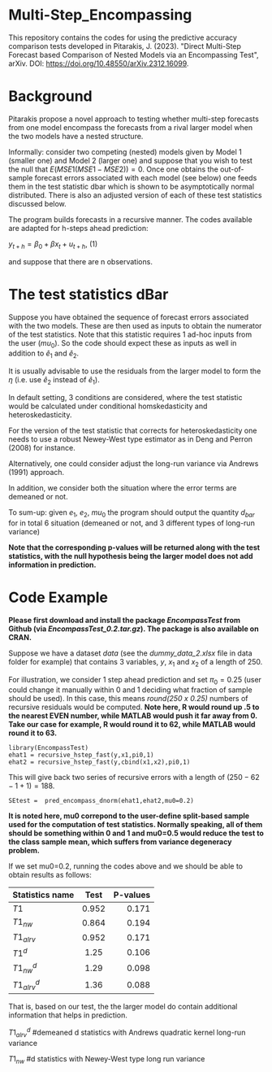 # Multi-Step_Encompassing
This repository contains the codes for using the predictive accuracy comparison tests developed in Pitarakis, J. (2023). "Direct Multi-Step Forecast based Comparison
of Nested Models via an Encompassing Test", arXiv. DOI: https://doi.org/10.48550/arXiv.2312.16099.

# Background
Pitarakis propose a novel approach to testing whether multi-step forecasts from one model encompass the forecasts from a rival larger model when the two models have a nested structure.


Informally: consider two competing (nested) models given by Model 1 (smaller one) and Model 2 (larger one) and suppose that you wish to test the null that 
$E(MSE1(MSE1-MSE2))=0$. 
Once one obtains the out-of-sample forecast errors associated with each model (see below) one feeds them in the test statistic dbar which is shown to be asymptotically normal distributed. There is also an adjusted version of each of these test statistics discussed below.

The program builds forecasts in a recursive manner. The codes available are adapted for h-steps ahead prediction: 

$y_{t+h} = β_0 + βx_t + u_{t+h}$, (1)

and suppose that there are n observations. 

# The test statistics dBar
Suppose you have obtained the sequence of forecast errors associated with the two models. These are then used as inputs to obtain the numerator of the test statistics. Note that this statistic requires 1 ad-hoc inputs from the user ($mu_0$). So the code should expect these as inputs as well in addition to $\hat{e}_1$ and $\hat{e}_2$. 

It is usually advisable to use the residuals from the larger model to form the $\eta$ (i.e. use $\hat{e}_2$ instead of $\hat{e}_1$). 

In default setting, 3 conditions are considered, where the test statistic would be calculated under conditional homskedasticity and heteroskedasticity.

For the version of the test statistic that corrects for heteroskedasticity one needs to use a robust Newey-West type estimator as in Deng and Perron (2008) for instance.

Alternatively, one could consider adjust the long-run variance via Andrews (1991) approach. 

In addition, we consider both the situation where the error terms are demeaned or not.

To sum-up: given $e_{1}$, $e_{2}$, $mu_{0}$ the program should output the quantity $d_{bar}$ for in total 6 situation (demeaned or not, and 3 different types of long-run variance)

**Note that the corresponding p-values will be returned along with the test statistics, with the null hypothesis being the larger model does not add information in prediction.**

# Code Example

**Please first download and install the package *EncompassTest* from Github (via *EncompassTest_0.2.tar.gz*). The package is also available on CRAN.**

Suppose we have a dataset *data* (see the *dummy_data_2.xlsx* file in data folder for example) that contains 3 variables, $y$, $x_1$ and $x_2$ of a length of 250. 

For illustration, we consider 1 step ahead prediction and set $\pi_0 = 0.25$ (user could change it manually within 0 and 1 deciding what fraction of sample should be used). In this case, this means *round(250 x 0.25)* numbers of recursive residuals would be computed. **Note here, R would round up .5 to the nearest EVEN number, while MATLAB would push it far away from 0. Take our case for example, R would round it to 62, while MATLAB would round it to 63.**

`library(EncompassTest)`<br />
`ehat1 = recursive_hstep_fast(y,x1,pi0,1)`<br />
`ehat2 = recursive_hstep_fast(y,cbind(x1,x2),pi0,1)`<br />

This will give back two series of recursive errors with a length of $(250-62-1+1)=188$. 

`SEtest =  pred_encompass_dnorm(ehat1,ehat2,mu0=0.2)`<br />


**It is noted here, mu0 correpond to the user-define split-based sample used for the computation of test statistics. Normally speaking, all of them should be something within 0 and 1 and mu0=0.5 would reduce the test to the class sample mean, which suffers from variance degeneracy problem.** 


If we set mu0=0.2, running the codes above and we should be able to obtain results as follows:

| Statistics name        | Test           | P-values  |
| ---------------------- |:--------------:| ---------:|
| $T1$                   | 0.952          | 0.171     |
| $T1_{nw}$              | 0.864          | 0.194     |
| $T1_{alrv}$            | 0.952          | 0.171     |
| $T1^{d}$               | 1.25           | 0.106     |
| $T1^d_{nw}$            | 1.29           | 0.098     |
| $T1^d_{alrv}$          | 1.36           | 0.088     |

That is, based on our test, the the larger model do contain additional information that helps in prediction.

$T1^d_{alrv}$     #demeaned d statistics with Andrews quadratic kernel long-run variance

$T1_{nw}$     #d statistics with Newey-West type long run variance

